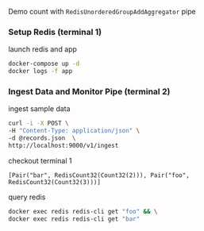 Demo count with `RedisUnorderedGroupAddAggregator` pipe
### Setup Redis (terminal 1)
launch redis and app
```sh
docker-compose up -d
docker logs -f app
```
### Ingest Data and Monitor Pipe (terminal 2)
ingest sample data
```sh
curl -i -X POST \
-H "Content-Type: application/json" \
-d @records.json  \
http://localhost:9000/v1/ingest
```
checkout terminal 1
```
[Pair("bar", RedisCount32(Count32(2))), Pair("foo", RedisCount32(Count32(3)))]
```
query redis
```sh
docker exec redis redis-cli get "foo" && \
docker exec redis redis-cli get "bar"
```